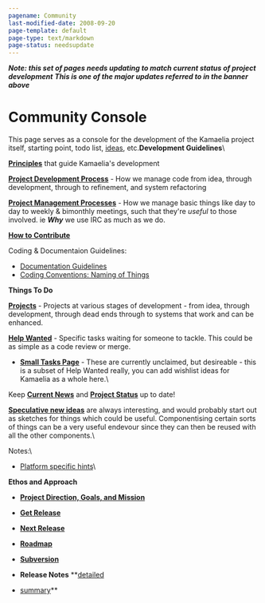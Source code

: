 ```yaml
---
pagename: Community
last-modified-date: 2008-09-20
page-template: default
page-type: text/markdown
page-status: needsupdate
---
```

***Note: this set of pages needs updating to match current status of project development***
***This is one of the major updates referred to in the banner above***

Community Console
=================

This page serves as a console for the development of the Kamaelia
project itself, starting point, todo list, [ideas](Tasks.html),
etc.**Development Guidelines**\

[**Principles**](/Developers/Principles.html) that guide Kamaelia\'s
development

[**Project Development Process**](/KamaeliaProjectDevelopment.html) -
How we manage code from idea, through development, through to
refinement, and system refactoring

[**Project Management Processes**](/KamaeliaProjectProcesses.html) - How
we manage basic things like day to day to weekly & bimonthly meetings,
such that they\'re *useful* to those involved. ie ***Why*** we use IRC
as much as we do.

[**How to Contribute**](/Developers/Contributing.html)

Coding & Documentaion Guidelines:

-   [Documentation Guidelines](/DocumentationGuidelines.html)
-   [Coding Conventions: Naming of Things](/Developers/CodingConventionsNaming.html)

**Things To Do**

[**Projects**](/Developers/Projects.html) - Projects at various stages of
development - from idea, through development, through dead ends through
to systems that work and can be enhanced.

[**Help Wanted**](/Developers/HelpWanted.html) - Specific tasks waiting for
someone to tackle. This could be as simple as a code review or merge.

-   [**Small Tasks Page**](/Developers/Tasks.html) - These are currently
    unclaimed, but desireable - this is a subset of Help Wanted really,
    you can add wishlist ideas for Kamaelia as a whole here.\

Keep [**Current News**](/CurrentNews.html) and [**Project Status**](/CurrentStatus.html) up to date!

[**Speculative new ideas**](/Developers/SpeculativeNewIdeas.html) are always
interesting, and would probably start out as sketches for things which
could be useful. Componentising certain sorts of things can be a very
useful endevour since they can then be reused with all the other
components.\

Notes:\

-   [Platform specific hints](/Developers/PlatformSpecificHints.html)\

**Ethos and Approach**

* [**Project Direction, Goals, and Mission**](Direction.html)

* **[Get Release](/GetKamaelia.html)**
* **[Next Release](/ReleaseProgress070.html)**
* [**Roadmap**](/Developers/Roadmap.html)
* **[Subversion](/Repository.html)**
* **Release Notes** **[detailed](/ReleaseNotes060.html)
* [summary](/ReleaseAnnouncement060.html)**

